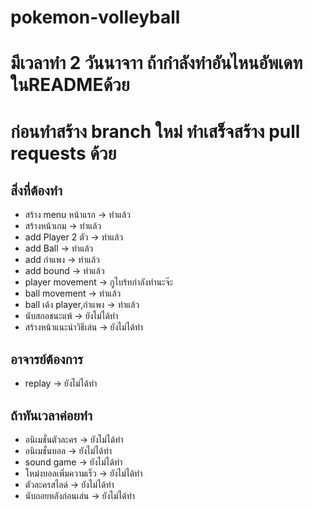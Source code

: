 # pokemon-volleyball
# มีเวลาทำ 2 วันนาจาา ถ้ากำลังทำอันไหนอัพเดทในREADMEด้วย
# ก่อนทำสร้าง branch ใหม่ ทำเสร็จสร้าง pull requests ด้วย
## สิ่งที่ต้องทำ
* สร้าง menu หน้าแรก -> ทำแล้ว
* สร้างหน้าเกม -> ทำแล้ว
* add Player 2 ตัว -> ทำแล้ว
* add Ball -> ทำแล้ว
* add กำแพง -> ทำแล้ว
* add bound -> ทำแล้ว
* player movement -> กูไบร้ทกำลังทำนะจ๊ะ
* ball movement -> ทำแล้ว
* ball เด้ง player,กำแพง -> ทำแล้ว
* นับสกอชนะแพ้ -> ยังไม่ได้ทำ
* สร้างหน้าแนะนำวิธีเล่น -> ยังไม่ได้ทำ
## อาจารย์ต้องการ
* replay -> ยังไม่ได้ทำ
## ถ้าทันเวลาค่อยทำ
* อนิเมชั่นตัวละคร -> ยังไม่ได้ทำ
* อนิเมชั่นบอล -> ยังไม่ได้ทำ
* sound game -> ยังไม่ได้ทำ
* โหม่งบอลเพิ่มความเร็ว -> ยังไม่ได้ทำ
* ตัวละครสไลด์ -> ยังไม่ได้ทำ
* นับถอยหลังก่อนเล่น -> ยังไม่ได้ทำ
